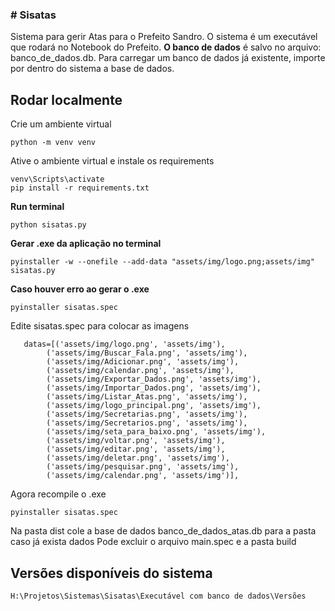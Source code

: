 ### # Sisatas
Sistema para gerir Atas para o Prefeito Sandro.
O sistema é um executável que rodará no Notebook do Prefeito.
**O banco de dados** é salvo no arquivo: banco_de_dados.db.
Para carregar um banco de dados já existente, importe por dentro do sistema a base de dados.

## Rodar localmente

Crie um ambiente virtual

```
python -m venv venv
```
Ative o ambiente virtual e instale os requirements

```
venv\Scripts\activate
pip install -r requirements.txt

```

**Run terminal**

```
python sisatas.py
```

**Gerar .exe da aplicação no terminal**

```
pyinstaller -w --onefile --add-data "assets/img/logo.png;assets/img" sisatas.py

```

**Caso houver erro ao gerar o .exe**

```
pyinstaller sisatas.spec
```
Edite sisatas.spec para colocar as imagens

```
   datas=[('assets/img/logo.png', 'assets/img'),
        ('assets/img/Buscar_Fala.png', 'assets/img'),
        ('assets/img/Adicionar.png', 'assets/img'),
        ('assets/img/calendar.png', 'assets/img'),
        ('assets/img/Exportar_Dados.png', 'assets/img'),
        ('assets/img/Importar_Dados.png', 'assets/img'),
        ('assets/img/Listar_Atas.png', 'assets/img'),
        ('assets/img/logo_principal.png', 'assets/img'),
        ('assets/img/Secretarias.png', 'assets/img'),
        ('assets/img/Secretarios.png', 'assets/img'),
        ('assets/img/seta_para_baixo.png', 'assets/img'),
        ('assets/img/voltar.png', 'assets/img'),
        ('assets/img/editar.png', 'assets/img'),
        ('assets/img/deletar.png', 'assets/img'),
        ('assets/img/pesquisar.png', 'assets/img'),
        ('assets/img/calendar.png', 'assets/img')],
```
Agora recompile o .exe

```
pyinstaller sisatas.spec
```

Na pasta dist cole a base de dados banco_de_dados_atas.db para a pasta caso já exista dados
Pode excluir o arquivo main.spec e a pasta build

## Versões disponíveis do sistema
```
H:\Projetos\Sistemas\Sisatas\Executável com banco de dados\Versões
```